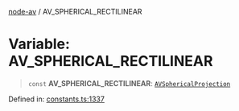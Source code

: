 [node-av](../globals.md) / AV\_SPHERICAL\_RECTILINEAR

# Variable: AV\_SPHERICAL\_RECTILINEAR

> `const` **AV\_SPHERICAL\_RECTILINEAR**: [`AVSphericalProjection`](../type-aliases/AVSphericalProjection.md)

Defined in: [constants.ts:1337](https://github.com/seydx/av/blob/f8631fc881b394300b1479f511d55cf1c370a87f/src/constants/constants.ts#L1337)
